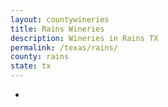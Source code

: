 ```yaml
---
layout: countywineries
title: Rains Wineries
description: Wineries in Rains TX
permalink: /texas/rains/
county: rains
state: tx
---
```

-
